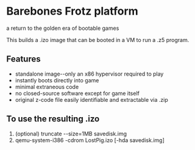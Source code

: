 # Barebones Frotz platform

a return to the golden era of bootable games

This builds a .izo image that can be booted in a VM to run a .z5 program.

## Features

* standalone image--only an x86 hypervisor required to play
* instantly boots directly into game
* minimal extraneous code
* no closed-source software except for game itself
* original z-code file easily identifiable and extractable via .zip

## To use the resulting .izo

1. (optional) truncate --size=1MB savedisk.img
2. qemu-system-i386 -cdrom LostPig.izo [-hda savedisk.img]

